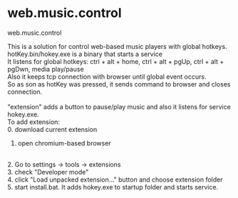web.music.control
=================

web.music.control

This is a solution for control web-based music players with global hotkeys.
<br />
hotKey.bin/hokey.exe is a binary that starts a service 
<br />
It listens for global hotkeys: ctrl + alt + home, ctrl + alt + pgUp, ctrl + alt + pgDwn, media play/pause
<br />
Also it keeps tcp connection with browser until global event occurs. 
<br />
So as son as hotKey was pressed, it sends command to browser and closes connection.
<br />
<br />
"extension" adds a button to pause/play music and also it listens for service hokey.exe.
<br />
To add extension:
<br />
0. download current extension
<br />
1. open chromium-based browser
<br />
2. Go to settings -> tools -> extensions
<br />
3. check "Developer mode"
<br />
4. click "Load unpacked extension..." button and choose extension folder
<br />
5. start install.bat. It adds hokey.exe to startup folder and starts service.
